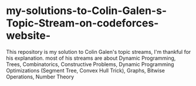 # my-solutions-to-Colin-Galen-s-Topic-Stream-on-codeforces-website-
This repository is my solution to Colin Galen's topic streams, I'm thankful for his explanation. most of his streams are about Dynamic Programming, Trees, Combinatorics, Constructive Problems, Dynamic Programming Optimizations (Segment Tree, Convex Hull Trick), Graphs, Bitwise Operations, Number Theory
